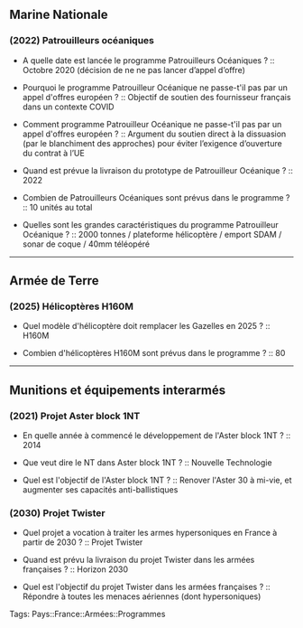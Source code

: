 ## Marine Nationale

### (2022) Patrouilleurs océaniques

- A quelle date est lancée le programme Patrouilleurs Océaniques ? :: Octobre 2020 (décision de ne ne pas lancer d’appel d’offre)
- Pourquoi le programme Patrouilleur Océanique ne passe-t'il pas par un appel d'offres européen ? :: Objectif de soutien des fournisseur français dans un contexte COVID
- Comment programme Patrouilleur Océanique ne passe-t'il pas par un appel d'offres européen ? :: Argument du soutien direct à la dissuasion (par le blanchiment des approches) pour éviter l’exigence d’ouverture du contrat à l’UE

- Quand est prévue la livraison du prototype de Patrouilleur Océanique ? :: 2022
- Combien de Patrouilleurs Océaniques sont prévus dans le programme ? :: 10 unités au total
- Quelles sont les grandes caractéristiques du programme Patrouilleur Océanique ? :: 2000 tonnes / plateforme hélicoptère / emport SDAM / sonar de coque / 40mm téléopéré

---

## Armée de Terre

### (2025) Hélicoptères H160M

- Quel modèle d'hélicoptère doit remplacer les Gazelles en 2025 ? :: H160M
<!--ID: 1618494635786-->
- Combien d'hélicoptères H160M sont prévus dans le programme ? :: 80
<!--ID: 1618494635793-->

---

## Munitions et équipements interarmés

### (2021) Projet Aster block 1NT 

- En quelle année à commencé le développement de l'Aster block 1NT ? :: 2014
<!--ID: 1616772689610-->
- Que veut dire le NT dans Aster block 1NT ? :: Nouvelle Technologie
<!--ID: 1616772689647-->
- Quel est l'objectif de l'Aster block 1NT ? :: Renover l'Aster 30 à mi-vie, et augmenter ses capacités anti-ballistiques
<!--ID: 1616772689684-->

### (2030) Projet Twister

- Quel projet a vocation à traiter les armes hypersoniques en France à partir de 2030 ? :: Projet Twister
<!--ID: 1616772689722-->
- Quand est prévu la livraison du projet Twister dans les armées françaises ? :: Horizon 2030
<!--ID: 1616772689760-->
- Quel est l'objectif du projet Twister dans les armées françaises ? :: Répondre à toutes les menaces aériennes (dont hypersoniques)
<!--ID: 1616772689800-->

Tags: Pays::France::Armées::Programmes
